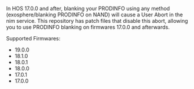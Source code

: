 In HOS 17.0.0 and after, blanking your PRODINFO using any method (exosphere/blanking PRODINFO on NAND) will cause a User Abort in the nim service. This repository has patch files that disable this abort, allowing you to use PRODINFO blanking on firmwares 17.0.0 and afterwards.

Supported Firmwares:
- 19.0.0
- 18.1.0
- 18.0.1
- 18.0.0
- 17.0.1
- 17.0.0
